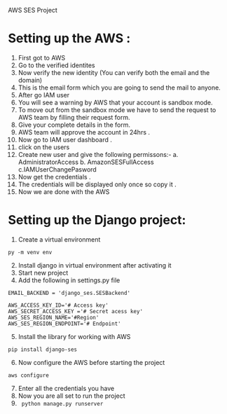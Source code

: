  AWS SES Project 

# Setting up the AWS :

1. First got to AWS 
2. Go to the verified identites
3. Now verify the new identity (You can verify both the email and the domain)
4. This is the email form which you are going to send the mail to anyone.
5. After go IAM user 
6. You will see a warning by AWS that your account is sandbox mode.
7. To move out from the sandbox mode we have to send the request to AWS team by filling their request form.
8. Give your complete details in the form.
9. AWS team will approve the account in 24hrs .
10. Now go to IAM user dashboard .
11. click on the users
12. Create new user and give the following permissons:-
a. AdministratorAccess
b. AmazonSESFullAccess
c.IAMUserChangePasword
13. Now get the credentials .
14. The credentials will be displayed only once so copy it .
15. Now we are done with the AWS

# Setting up the Django project:

1. Create a virtual environment 
```
py -m venv env
```
2. Install django in virtual environment after activating it 
3. Start new project
4. Add the following in settings.py file
```
EMAIL_BACKEND = 'django_ses.SESBackend'

AWS_ACCESS_KEY_ID='# Access key'
AWS_SECRET_ACCESS_KEY ='# Secret acess key'
AWS_SES_REGION_NAME='#Region'
AWS_SES_REGION_ENDPOINT='# Endpoint'
```

5. Install the library for working with AWS
```
pip install django-ses

```

6. Now configure the AWS before starting the project
```
aws configure

```
7. Enter all the credentials you have
8. Now you are all set to run the project 
9. ``` python manage.py runserver```